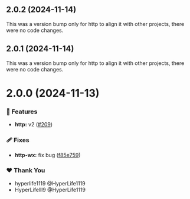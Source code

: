 ## 2.0.2 (2024-11-14)

This was a version bump only for http to align it with other projects, there were no code changes.

## 2.0.1 (2024-11-14)

This was a version bump only for http to align it with other projects, there were no code changes.

# 2.0.0 (2024-11-13)

### 🚀 Features

- **http:** v2 ([#209](https://github.com/ngify/ngify/pull/209))

### 🩹 Fixes

- **http-wx:** fix bug ([f85e759](https://github.com/ngify/ngify/commit/f85e759))

### ❤️  Thank You

- hyperlife1119 @HyperLife1119
- HyperLifelll9 @HyperLife1119